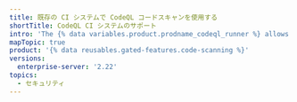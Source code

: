 ```yaml
---
title: 既存の CI システムで CodeQL コードスキャンを使用する
shortTitle: CodeQL CI システムのサポート
intro: 'The {% data variables.product.prodname_codeql_runner %} allows you to use your existing CI system to run {% data variables.product.prodname_codeql %} {% data variables.product.prodname_code_scanning %}.'
mapTopic: true
product: '{% data reusables.gated-features.code-scanning %}'
versions:
  enterprise-server: '2.22'
topics:
  - セキュリティ
---
```


